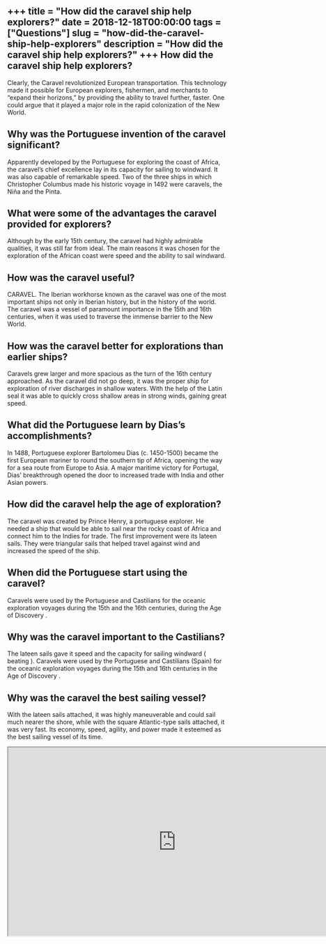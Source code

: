+++
title = "How did the caravel ship help explorers?"
date = 2018-12-18T00:00:00
tags = ["Questions"]
slug = "how-did-the-caravel-ship-help-explorers"
description = "How did the caravel ship help explorers?"
+++
How did the caravel ship help explorers?
----------------------------------------

Clearly, the Caravel revolutionized European transportation. This technology made it possible for European explorers, fishermen, and merchants to “expand their horizons,” by providing the ability to travel further, faster. One could argue that it played a major role in the rapid colonization of the New World.

Why was the Portuguese invention of the caravel significant?
------------------------------------------------------------

Apparently developed by the Portuguese for exploring the coast of Africa, the caravel’s chief excellence lay in its capacity for sailing to windward. It was also capable of remarkable speed. Two of the three ships in which Christopher Columbus made his historic voyage in 1492 were caravels, the Niña and the Pinta.

What were some of the advantages the caravel provided for explorers?
--------------------------------------------------------------------

Although by the early 15th century, the caravel had highly admirable qualities, it was still far from ideal. The main reasons it was chosen for the exploration of the African coast were speed and the ability to sail windward.

How was the caravel useful?
---------------------------

CARAVEL. The Iberian workhorse known as the caravel was one of the most important ships not only in Iberian history, but in the history of the world. The caravel was a vessel of paramount importance in the 15th and 16th centuries, when it was used to traverse the immense barrier to the New World.

How was the caravel better for explorations than earlier ships?
---------------------------------------------------------------

Caravels grew larger and more spacious as the turn of the 16th century approached. As the caravel did not go deep, it was the proper ship for exploration of river discharges in shallow waters. With the help of the Latin seal it was able to quickly cross shallow areas in strong winds, gaining great speed.

What did the Portuguese learn by Dias’s accomplishments?
--------------------------------------------------------

In 1488, Portuguese explorer Bartolomeu Dias (c. 1450-1500) became the first European mariner to round the southern tip of Africa, opening the way for a sea route from Europe to Asia. A major maritime victory for Portugal, Dias’ breakthrough opened the door to increased trade with India and other Asian powers.

How did the caravel help the age of exploration?
------------------------------------------------

The caravel was created by Prince Henry, a portuguese explorer. He needed a ship that would be able to sail near the rocky coast of Africa and connect him to the Indies for trade. The first improvement were its lateen sails. They were triangular sails that helped travel against wind and increased the speed of the ship.

When did the Portuguese start using the caravel?
------------------------------------------------

Caravels were used by the Portuguese and Castilians for the oceanic exploration voyages during the 15th and the 16th centuries, during the Age of Discovery .

Why was the caravel important to the Castilians?
------------------------------------------------

The lateen sails gave it speed and the capacity for sailing windward ( beating ). Caravels were used by the Portuguese and Castilians (Spain) for the oceanic exploration voyages during the 15th and 16th centuries in the Age of Discovery .

Why was the caravel the best sailing vessel?
--------------------------------------------

With the lateen sails attached, it was highly maneuverable and could sail much nearer the shore, while with the square Atlantic-type sails attached, it was very fast. Its economy, speed, agility, and power made it esteemed as the best sailing vessel of its time.

<iframe allow="accelerometer; autoplay; clipboard-write; encrypted-media; gyroscope; picture-in-picture" allowfullscreen="" class="__youtube_prefs__  epyt-is-override  no-lazyload" data-no-lazy="1" data-origheight="433" data-origwidth="770" data-skipgform_ajax_framebjll="" height="433" id="_ytid_25371" loading="lazy" src="https://www.youtube.com/embed/1G7gVC7SUNs?enablejsapi=1&autoplay=0&cc_load_policy=0&cc_lang_pref=&iv_load_policy=1&loop=0&modestbranding=0&rel=1&fs=1&playsinline=0&autohide=2&theme=dark&color=red&controls=1&" title="YouTube player" width="770"></iframe>